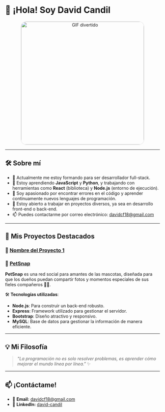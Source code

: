 # 👋 ¡Hola! Soy David Candil

<p align="center">
  <img src="https://media.tenor.com/GfSX-u7VGM4AAAAC/coding.gif" 
       alt="GIF divertido" 
       width="400" 
       style="border: 2px solid #f0f0f0; border-radius: 20px;"/>
</p>

---

## 🛠 Sobre mí

- 🔭 Actualmente me estoy formando para ser desarrollador full-stack.
- 🌱 Estoy aprendiendo **JavaScript** y **Python**, y trabajando con herramientas como **React** (biblioteca) y **Node.js** (entorno de ejecución).
- 👀 Soy apasionado por encontrar errores en el código y aprender continuamente nuevos lenguajes de programación.
- 💼 Estoy abierto a trabajar en proyectos diversos, ya sea en desarrollo front-end o back-end.
- 📫 Puedes contactarme por correo electrónico: [davidcf18@gmail.com](mailto:davidcf18@gmail.com)

---

## 🚀 Mis Proyectos Destacados

### 🌟 [Nombre del Proyecto 1](#)


### 🌟 [PetSnap](https://github.com/DCandil/PetSnap.git)
**PetSnap** es una red social para amantes de las mascotas, diseñada para que los dueños puedan compartir fotos y momentos especiales de sus fieles compañeros 🐶🐱.

🛠️ **Tecnologías utilizadas**:
- **Node.js**: Para construir un back-end robusto.
- **Express**: Framework utilizado para gestionar el servidor.
- **Bootstrap**: Diseño atractivo y responsivo.
- **MySQL**: Base de datos para gestionar la información de manera eficiente.


---

## 💡 Mi Filosofía
> _"La programación no es solo resolver problemas, es aprender cómo mejorar el mundo línea por línea."_ ✨

---

## 📫 ¡Contáctame!

- 💌 **Email:** [davidcf18@gmail.com](mailto:davidcf18@gmail.com)
- 💼 **LinkedIn:** [david-candil](https://linkedin.com/in/david-candil)

